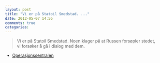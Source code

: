 ```yaml
---
layout: post
title: "Vi er på Statoil Smedstad. ..."
date: 2012-05-07 14:56
comments: true
categories: 
---
```


> Vi er på Statoil Smedstad. Noen klager på at Russen forsøpler stedet, vi forsøker å gå i dialog med dem. 
- [Operasjonssentralen](https://twitter.com/oslopolitiops/statuses/199618649659674624)
